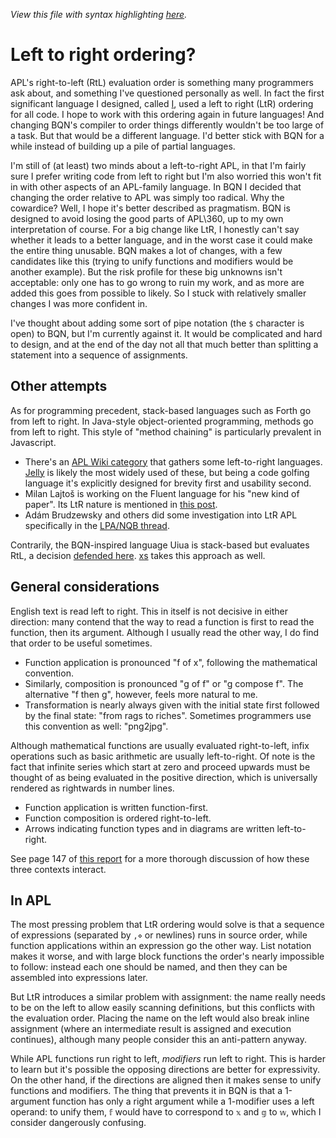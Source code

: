 *View this file with syntax highlighting [here](https://mlochbaum.github.io/BQN/commentary/ltr.html).*

# Left to right ordering?

APL's right-to-left (RtL) evaluation order is something many programmers ask about, and something I've questioned personally as well. In fact the first significant language I designed, called [I](https://github.com/mlochbaum/ILanguage), used a left to right (LtR) ordering for all code. I hope to work with this ordering again in future languages! And changing BQN's compiler to order things differently wouldn't be too large of a task. But that would be a different language. I'd better stick with BQN for a while instead of building up a pile of partial languages.

I'm still of (at least) two minds about a left-to-right APL, in that I'm fairly sure I prefer writing code from left to right but I'm also worried this won't fit in with other aspects of an APL-family language. In BQN I decided that changing the order relative to APL was simply too radical. Why the cowardice? Well, I hope it's better described as pragmatism. BQN is designed to avoid losing the good parts of APL\360, up to my own interpretation of course. For a big change like LtR, I honestly can't say whether it leads to a better language, and in the worst case it could make the entire thing unusable. BQN makes a lot of changes, with a few candidates like this (trying to unify functions and modifiers would be another example). But the risk profile for these big unknowns isn't acceptable: only one has to go wrong to ruin my work, and as more are added this goes from possible to likely. So I stuck with relatively smaller changes I was more confident in.

I've thought about adding some sort of pipe notation (the `$` character is open) to BQN, but I'm currently against it. It would be complicated and hard to design, and at the end of the day not all that much better than splitting a statement into a sequence of assignments.

## Other attempts

As for programming precedent, stack-based languages such as Forth go from left to right. In Java-style object-oriented programming, methods go from left to right. This style of "method chaining" is particularly prevalent in Javascript.

- There's an [APL Wiki category](https://aplwiki.com/wiki/Category:Left_to_right) that gathers some left-to-right languages. [Jelly](https://github.com/DennisMitchell/jellylanguage) is likely the most widely used of these, but being a code golfing language it's explicitly designed for brevity first and usability second.
- Milan Lajtoš is working on the Fluent language for his "new kind of paper". Its LtR nature is mentioned in [this post](https://mlajtos.mu/posts/new-kind-of-paper-2).
- Adám Brudzewsky and others did some investigation into LtR APL specifically in the [LPA/NQB thread](https://topanswers.xyz/apl?q=1660).

Contrarily, the BQN-inspired language Uiua is stack-based but evaluates RtL, a decision [defended here](https://www.uiua.org/rtl). [xs](https://aplwiki.com/wiki/Xs) takes this approach as well.

## General considerations

English text is read left to right. This in itself is not decisive in either direction: many contend that the way to read a function is first to read the function, then its argument. Although I usually read the other way, I do find that order to be useful sometimes.

- Function application is pronounced "f of x", following the mathematical convention.
- Similarly, composition is pronounced "g of f" or "g compose f". The alternative "f then g", however, feels more natural to me.
- Transformation is nearly always given with the initial state first followed by the final state: "from rags to riches". Sometimes programmers use this convention as well: "png2jpg".

Although mathematical functions are usually evaluated right-to-left, infix operations such as basic arithmetic are usually left-to-right. Of note is the fact that infinite series which start at zero and proceed upwards must be thought of as being evaluated in the positive direction, which is universally rendered as rightwards in number lines.

- Function application is written function-first.
- Function composition is ordered right-to-left.
- Arrows indicating function types and in diagrams are written left-to-right.

See page 147 of [this report](http://www.bitsavers.org/pdf/dec/tech_reports/SRC-RR-169.pdf) for a more thorough discussion of how these three contexts interact.

## In APL

The most pressing problem that LtR ordering would solve is that a sequence of expressions (separated by `,⋄` or newlines) runs in source order, while function applications within an expression go the other way. List notation makes it worse, and with large block functions the order's nearly impossible to follow: instead each one should be named, and then they can be assembled into expressions later.

But LtR introduces a similar problem with assignment: the name really needs to be on the left to allow easily scanning definitions, but this conflicts with the evaluation order. Placing the name on the left would also break inline assignment (where an intermediate result is assigned and execution continues), although many people consider this an anti-pattern anyway.

While APL functions run right to left, *modifiers* run left to right. This is harder to learn but it's possible the opposing directions are better for expressivity. On the other hand, if the directions are aligned then it makes sense to unify functions and modifiers. The thing that prevents it in BQN is that a 1-argument function has only a right argument while a 1-modifier uses a left operand: to unify them, `𝕗` would have to correspond to `𝕩` and `𝕘` to `𝕨`, which I consider dangerously confusing.
